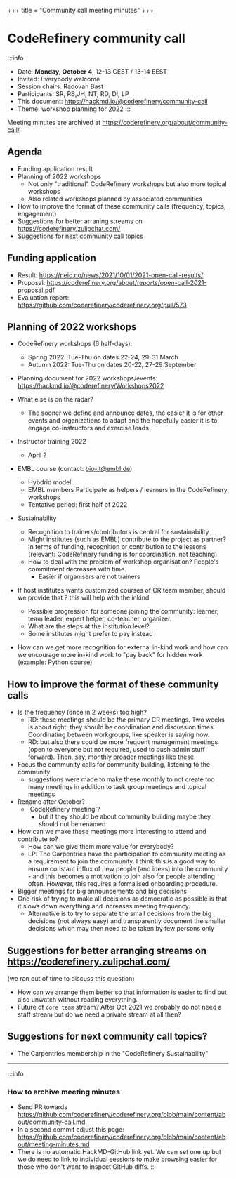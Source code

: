 +++
title = "Community call meeting minutes"
+++

# CodeRefinery community call

:::info
- Date: **Monday, October 4**, 12-13 CEST / 13-14 EEST
- Invited: Everybody welcome
- Session chairs: Radovan Bast
- Participants: SR, RB,JH, NT, RD, DI, LP
- This document: https://hackmd.io/@coderefinery/community-call
- Theme: workshop planning for 2022
:::

Meeting minutes are archived at https://coderefinery.org/about/community-call/


## Agenda

- Funding application result
- Planning of 2022 workshops
  - Not only "traditional" CodeRefinery workshops but also more topical workshops
  - Also related workshops planned by associated communities
- How to improve the format of these community calls (frequency, topics, engagement)
- Suggestions for better arraning streams on https://coderefinery.zulipchat.com/
- Suggestions for next community call topics


## Funding application

- Result: https://neic.no/news/2021/10/01/2021-open-call-results/
- Proposal: https://coderefinery.org/about/reports/open-call-2021-proposal.pdf
- Evaluation report: https://github.com/coderefinery/coderefinery.org/pull/573


## Planning of 2022 workshops

- CodeRefinery workshops (6 half-days):
  - Spring 2022: Tue-Thu on dates 22-24, 29-31 March
  - Autumn 2022: Tue-Thu on dates 20-22, 27-29 September
- Planning document for 2022 workshops/events: https://hackmd.io/@coderefinery/Workshops2022
- What else is on the radar?
  - The sooner we define and announce dates, the easier it is for other events and organizations to adapt and the hopefully easier it is to engage co-instructors and exercise leads
- Instructor training 2022
    - April ?

- EMBL course (contact: bio-it@embl.de)
    - Hybdrid model
    - EMBL members Participate as helpers / learners in the CodeRefinery workshops
    - Tentative period: first half of 2022

- Sustainability
    - Recognition to trainers/contributors is central for sustainability
    - Might institutes (such as EMBL) contribute to the project as partner? In terms of funding, recognition or contribution to the lessons (relevant: CodeRefinery funding is for coordination, not teaching)
    - How to deal with the problem of workshop organisation? People's commitment decreases with time.
        - Easier if organisers are not trainers

- If host institutes wants customized courses of CR team member, should we provide that ? this will help with the inkind.
    - Possible progression for someone joining the community: learner, team leader, expert helper, co-teacher, organizer.
    - What are the steps at the institution level?
    - Some institutes might prefer to pay instead

- How can we get more recognition for external in-kind work and how can we encourage more in-kind work to "pay back" for hidden work (example: Python course)



## How to improve the format of these community calls

- Is the frequency (once in 2 weeks) too high?
  - RD: these meetings should be *the* primary CR meetings.  Two weeks is about right, they should be coordination and discussion times.  Coordinating between workgroups, like speaker is saying now.
  - RD: but also there could be more frequent management meetings (open to everyone but not required, used to push admin stuff forward).  Then, say, monthly broader meetings like these.
- Focus the community calls for community building, listening to the community
  - suggestions were made to make these monthly to not create too many meetings in addition to task group meetings and topical meetings
- Rename after October?
  - 'CodeRefinery meeting'?
    - but if they should be about community building maybe they should not be renamed
- How can we make these meetings more interesting to attend and contribute to?
  - How can we give them more value for everybody?
  - LP: The Carpentries have the participation to community meeting as a requirement to join the community. I think this is a good way to ensure constant influx of new people (and ideas) into the community - and this becomes a motivation to join also for people attending often. However, this requires a formalised onboarding procedure.
- Bigger meetings for big announcements and big decisions
- One risk of trying to make all decisions as democratic as possible is that it slows down everything and increases
  meeting frequency.
    - Alternative is to try to separate the small decisions from the big decisions (not always easy) and transparently document the smaller
      decisions which may then need to be taken by few persons only


## Suggestions for better arranging streams on https://coderefinery.zulipchat.com/

(we ran out of time to discuss this question)

- How can we arrange them better so that information is easier to find but also unwatch without reading everything.
- Future of `core team` stream? After Oct 2021 we probably do not need a staff stream but do we need a private stream at all then?



## Suggestions for next community call topics?

- The Carpentries membership in the "CodeRefinery Sustainability"


---

:::info
### How to archive meeting minutes

- Send PR towards https://github.com/coderefinery/coderefinery.org/blob/main/content/about/community-call.md
- In a second commit adjust this page: https://github.com/coderefinery/coderefinery.org/blob/main/content/about/meeting-minutes.md
- There is no automatic HackMD-GitHub link yet. We can set one up but we do need to link to individual sessions to make browsing easier for those who don't want to inspect GitHub diffs.
:::
